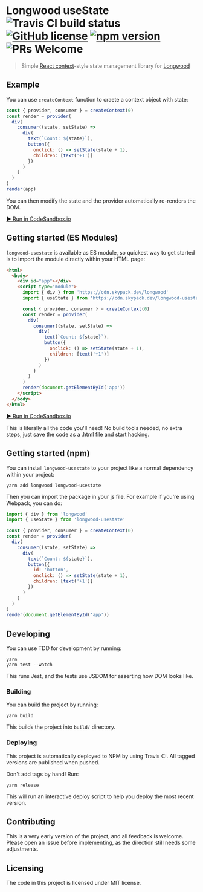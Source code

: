 # Longwood useState    ![Travis CI build status](https://travis-ci.org/jehna/longwood-usestate.svg?branch=master) [![GitHub license](https://img.shields.io/badge/license-MIT-blue.svg)](./LICENSE) [![npm version](https://img.shields.io/npm/v/longwood-usestate.svg?style=flat)](https://www.npmjs.com/package/longwood-usestate) ![PRs Welcome](https://img.shields.io/badge/PRs-welcome-brightgreen.svg)

> Simple [React context](https://reactjs.org/docs/context.html)-style state management library for [Longwood](https://github.com/jehna/longwood)

## Example

You can use `createContext` function to craete a context object with state:

```js
const { provider, consumer } = createContext(0)
const render = provider(
  div(
    consumer((state, setState) =>
      div(
        text(`Count: ${state}`),
        button({
          onclick: () => setState(state + 1),
          children: [text('+1')]
        })
      )
    )
  )
)
render(app)
```

You can then modify the state and the provider automatically re-renders the DOM.

[▶️ Run in CodeSandbox.io](https://codesandbox.io/s/blissful-montalcini-4kqlc)

## Getting started (ES Modules)

`longwood-usestate` is available as ES module, so quickest way to get started is
to import the module directly within your HTML page:

```html
<html>
  <body>
    <div id="app"></div>
    <script type="module">
      import { div } from 'https://cdn.skypack.dev/longwood'
      import { useState } from 'https://cdn.skypack.dev/longwood-usestate'

      const { provider, consumer } = createContext(0)
      const render = provider(
        div(
          consumer((state, setState) =>
            div(
              text(`Count: ${state}`),
              button({
                onclick: () => setState(state + 1),
                children: [text('+1')]
              })
            )
          )
        )
      )
      render(document.getElementById('app'))
    </script>
  </body>
</html>
```

[▶️ Run in CodeSandbox.io](https://codesandbox.io/s/smoosh-sky-xu3w6)

This is literally all the code you'll need! No build tools needed, no extra
steps, just save the code as a .html file and start hacking.

## Getting started (npm)

You can install `longwood-usestate` to your project like a normal dependency
within your project:

```
yarn add longwood longwood-usestate
```

Then you can import the package in your js file. For example if you're using
Webpack, you can do:

```js
import { div } from 'longwood'
import { useState } from 'longwood-usestate'

const { provider, consumer } = createContext(0)
const render = provider(
  div(
    consumer((state, setState) =>
      div(
        text(`Count: ${state}`),
        button({
          id: 'button',
          onclick: () => setState(state + 1),
          children: [text('+1')]
        })
      )
    )
  )
)
render(document.getElementById('app'))
```

## Developing

You can use TDD for development by running:

```
yarn
yarn test --watch
```

This runs Jest, and the tests use JSDOM for asserting how DOM looks like.

### Building

You can build the project by running:

```shell
yarn build
```

This builds the project into `build/` directory.

### Deploying

This project is automatically deployed to NPM by using Travis CI. All tagged
versions are published when pushed.

Don't add tags by hand! Run:

```shell
yarn release
```

This will run an interactive deploy script to help you deploy the most recent
version.

## Contributing

This is a very early version of the project, and all feedback is welcome. Please
open an issue before implementing, as the direction still needs some
adjustments.

## Licensing

The code in this project is licensed under MIT license.
